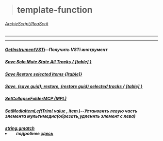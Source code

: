 ># template-function 
###### [ArchieScript/ReaScrit](https://github.com/ArchieScript/ReaScrit)
------------------------------------------------------------------------------------------------------------------
- - - - - - - - - - - - - - - - - - - - - - - - - - - - - - - - - - - - - - - - - - - - - - - - - - - - - - - - - 


##### [GetInstrumentVSTi](https://github.com/ArchieScript/template-function/blob/master/template-function/Get/GetInstrumentVSTi.lua)--Получить VSTi инструмент

##### [Save Solo Mute State All Tracks { [table] }](https://github.com/ArchieScript/template-function/blob/master/template-function/Save%20Solo%20Mute%20State%20All%20Tracks%20%7B%20%5B%20table%20%5D%20%7D)

##### [Save Restore selected items   {[table]}](https://github.com/ArchieScript/template-function/blob/master/template-function/Save%20Restore%20selected%20items%20%20%20%7B%5Btable%5D%7D.lua)

##### [Save, (save guid); restore, (restore guid) selected tracks { [table] } ](https://github.com/ArchieScript/template-function/blob/master/template-function/Save%20restore%20selected%20tracks%20%7B%5Btablep%5D%7D)

##### [SetCollapseFolderMCP (MPL)](https://github.com/ArchieScript/template-function/blob/master/template-function/Set/SetCollapseFolderMCP%20(MPL).lua)

##### [SetMediaItemLeftTrim( value , item )](https://github.com/ArchieScript/template-function/blob/master/template-function/Set/SetMediaItemLeftTrim(value%2Citem).lua)--Установить левую часть элемента мультимедиа(обрезать,удленить элемент с лева)

##### [string.gmatch](https://github.com/ArchieScript/template-function/blob/master/template-function/string.gmatchstring.gmatch) <li> &nbsp;&nbsp;&nbsp;&nbsp; _подробнее [здесь](http://uopilot.tati.pro/index.php?title=String.gmatch_(Lua))_

